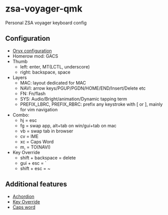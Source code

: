 # zsa-voyager-qmk

Personal ZSA voyager keyboard config

## Configuration
* [Oryx configuration](https://configure.zsa.io/voyager/layouts/LNQG6/latest)
* Homerow mod: GACS
* Thumb
    * left: enter, MT(LCTL, underscore)
    * right: backspace, space
* Layers
    * MAC: layout dedicated for MAC
    * NAVI: arrow keys/PGUP/PGDN/HOME/END/Insert/Delete etc
    * FN: Fn/flash
    * SYS: Audio/Bright/animation/Dynamic tapping term
    * PREFIX_LBRC, PREFIX_RBRC: prefix any keystroke with [ or ], mainly for vim navigation
* Combo:
    * hj = esc
    * fg = swap app, alt+tab on win/gui+tab on mac
    * vb = swap tab in browser
    * cv = IME
    * xc = Caps Word
    * m, = TO(NAVI)
* Key Override
    * shift + backspace = delete
    * gui + esc = \`
    * shift + esc = ~

## Additional features
* [Achordion](https://getreuer.info/posts/keyboards/achordion/index.html)
* [Key Override](https://docs.qmk.fm/#/feature_key_overrides)
* [Caps word](https://docs.qmk.fm/features/caps_word)
